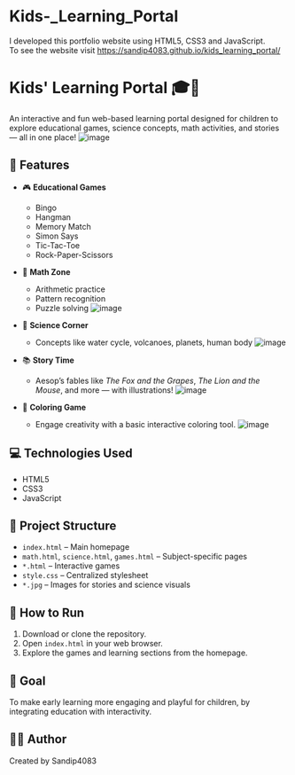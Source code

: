
# Kids-_Learning_Portal
I developed this portfolio website using HTML5, CSS3 and JavaScript. 
<br>
To see the website visit https://sandip4083.github.io/kids_learning_portal/
# Kids' Learning Portal 🎓🧒

An interactive and fun web-based learning portal designed for children to explore educational games, science concepts, math activities, and stories — all in one place!
![image](https://github.com/user-attachments/assets/0c963a81-8ccc-4e8f-98e4-b6c7354fa4e7)



## 🚀 Features

- 🎮 **Educational Games**  
  - Bingo
  - Hangman
  - Memory Match
  - Simon Says
  - Tic-Tac-Toe
  - Rock-Paper-Scissors

- 🔢 **Math Zone**  
  - Arithmetic practice
  - Pattern recognition
  - Puzzle solving
![image](https://github.com/user-attachments/assets/b4aadf00-cb29-4020-ac95-91783d8eb5f2)

- 🔬 **Science Corner**  
  - Concepts like water cycle, volcanoes, planets, human body
![image](https://github.com/user-attachments/assets/cb27e512-ffba-4d79-a560-e4812b0c36da)

- 📚 **Story Time**  
  - Aesop’s fables like *The Fox and the Grapes*, *The Lion and the Mouse*, and more — with illustrations!
![image](https://github.com/user-attachments/assets/f169a191-ada3-4a87-bdde-e4042c2cf748)

- 🎨 **Coloring Game**  
  - Engage creativity with a basic interactive coloring tool.
![image](https://github.com/user-attachments/assets/3df3a6f7-8378-40a6-aaf2-39efd15066d7)

## 💻 Technologies Used

- HTML5  
- CSS3  
- JavaScript

## 📁 Project Structure

- `index.html` – Main homepage  
- `math.html`, `science.html`, `games.html` – Subject-specific pages  
- `*.html` – Interactive games  
- `style.css` – Centralized stylesheet  
- `*.jpg` – Images for stories and science visuals  

## 📌 How to Run

1. Download or clone the repository.
2. Open `index.html` in your web browser.
3. Explore the games and learning sections from the homepage.

## 🎯 Goal

To make early learning more engaging and playful for children, by integrating education with interactivity.

## 👨‍💻 Author

Created by Sandip4083  


